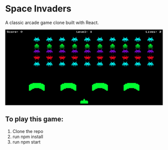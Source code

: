 # Space Invaders

A classic arcade game clone built with React.

![Space Invaders Gameplay](./src/assets/readme.png)

## To play this game:
1. Clone the repo
2. run npm install
3. run npm start
